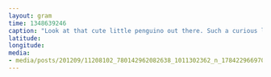 ```yaml
---
layout: gram
time: 1348639246
caption: "Look at that cute little penguino out there. Such a curious little bugger."
latitude: 
longitude: 
media:
- media/posts/201209/11208102_780142962082638_1011302362_n_17842296697000351.jpg
---
```


